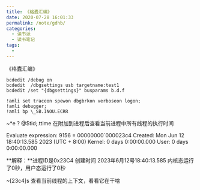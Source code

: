 ```yaml
---
title: 《格蠹汇编》
date: 2020-07-28 16:01:33
permalink: /note/gdhb/
categories: 
  - 读书派
  - 读书笔记
tags: 
  - 
---
```


《格蠹汇编》



```
bcdedit /debug on
bcdedit  /dbgsettings usb targetname:test1
bcdedit /set "{dbgsettings}" busparams b.d.f
```

```
!amli set traceon spewon dbgbrkon verboseon logon;
!amli debugger;
!amli bp \_SB.INOU.ECRR
```

~*e ? @$tid;.ttime 在附加到进程后查看当前进程中所有线程的执行时间

Evaluate expression: 9156 = 00000000`000023c4
Created: Mon Jun 12 18:40:13.585 2023 (UTC + 8:00)
Kernel:  0 days 0:00:00.000
User:    0 days 0:00:00.000

**解释：**进程ID是0x23C4 创建时间 2023年6月12号18:40:13.585
内核态运行了0秒，用户态运行了0秒

~[23c4]s 查看当前线程的上下文，看看它在干啥